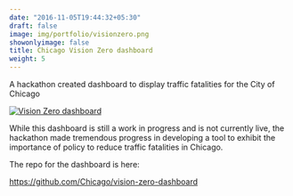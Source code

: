 ```yaml
---
date: "2016-11-05T19:44:32+05:30"
draft: false
image: img/portfolio/visionzero.png
showonlyimage: false
title: Chicago Vision Zero dashboard
weight: 5
---
```


A hackathon created dashboard to display traffic fatalities for the City of Chicago
<!--more-->

[![Vision Zero dashboard](https://willdebras.github.io/viz/img/portfolio/visionzero.png)](https://willdebras.github.io/viz/img/portfolio/vision_zero.mp4)

While this dashboard is still a work in progress and is not currently live, the hackathon made tremendous progress in developing a tool to exhibit the importance of policy to reduce traffic fatalities in Chicago.

The repo for the dashboard is here:

https://github.com/Chicago/vision-zero-dashboard